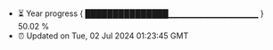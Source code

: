 - ⏳ Year progress { ███████████████▁▁▁▁▁▁▁▁▁▁▁▁▁▁▁ } 50.02 %
- ⏰ Updated on Tue, 02 Jul 2024 01:23:45 GMT

